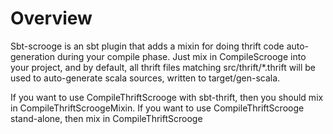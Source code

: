 Overview
========

Sbt-scrooge is an sbt plugin that adds a mixin for doing thrift code auto-generation during your
compile phase. Just mix in CompileScrooge into your project, and by default, all thrift files matching
src/thrift/*.thrift will be used to auto-generate scala sources, written to target/gen-scala.

If you want to use CompileThriftScrooge with sbt-thrift, then you should mix in CompileThriftScroogeMixin.  If you want to use CompileThriftScrooge stand-alone, then mix in CompileThriftScrooge